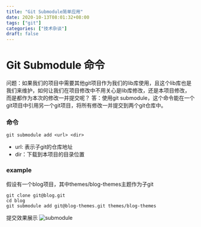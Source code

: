 ```yaml
---
title: "Git Submodule简单应用"
date: 2020-10-13T08:01:32+08:00
tags: ["git"]
categories: ["技术杂谈"]
draft: false
---
```


# Git Submodule 命令

问题：如果我们的项目中需要其他git项目作为我们的lib库使用，且这个lib库也是我们来维护，如何让我们在项目修改中不用关心是lib库修改，还是本项目修改，而是都作为本次的修改一并提交呢？
答：使用git submodule，这个命令能在一个git项目中引用另一个git项目，将所有修改一并提交到两个git仓库中。
### 命令
```
git submodule add <url> <dir>
```
- url: 表示子git的仓库地址
- dir：下载到本项目的目录位置

### example
假设有一个blog项目，其中themes/blog-themes主题作为子git
```
git clone git@blog.git
cd blog
git submodule add git@blog-themes.git themes/blog-themes
```
提交效果展示
![submodule](/images/image_2020-10-13-08-12-18.png)
